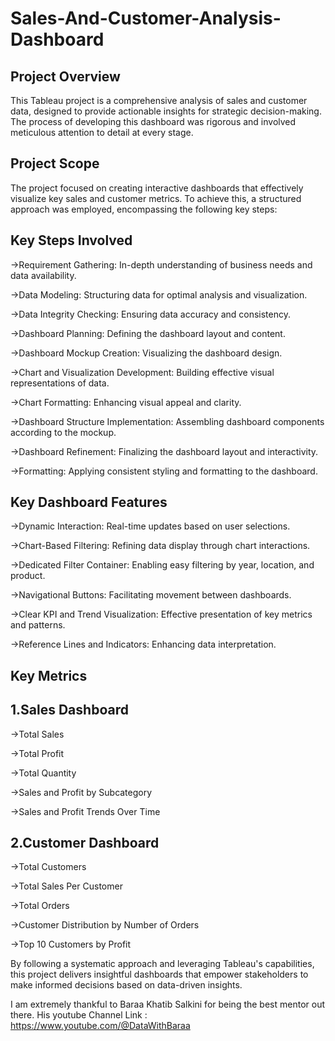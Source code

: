 # Sales-And-Customer-Analysis-Dashboard
Project Overview
--------------------
This Tableau project is a comprehensive analysis of sales and customer data, designed to provide actionable insights for strategic decision-making. The process of developing this dashboard was rigorous and involved meticulous attention to detail at every stage.

Project Scope
--------------------
The project focused on creating interactive dashboards that effectively visualize key sales and customer metrics. To achieve this, a structured approach was employed, encompassing the following key steps:

Key Steps Involved
---------------------
->Requirement Gathering: In-depth understanding of business needs and data availability.

->Data Modeling: Structuring data for optimal analysis and visualization.

->Data Integrity Checking: Ensuring data accuracy and consistency.

->Dashboard Planning: Defining the dashboard layout and content.

->Dashboard Mockup Creation: Visualizing the dashboard design.

->Chart and Visualization Development: Building effective visual representations of data.

->Chart Formatting: Enhancing visual appeal and clarity.

->Dashboard Structure Implementation: Assembling dashboard components according to the mockup.

->Dashboard Refinement: Finalizing the dashboard layout and interactivity.

->Formatting: Applying consistent styling and formatting to the dashboard.

Key Dashboard Features
------------------------
->Dynamic Interaction: Real-time updates based on user selections.

->Chart-Based Filtering: Refining data display through chart interactions.

->Dedicated Filter Container: Enabling easy filtering by year, location, and product.

->Navigational Buttons: Facilitating movement between dashboards.

->Clear KPI and Trend Visualization: Effective presentation of key metrics and patterns.

->Reference Lines and Indicators: Enhancing data interpretation.


Key Metrics
-----------------

1.Sales Dashboard
---------------------

->Total Sales

->Total Profit

->Total Quantity

->Sales and Profit by Subcategory

->Sales and Profit Trends Over Time

2.Customer Dashboard
---------------------

->Total Customers

->Total Sales Per Customer

->Total Orders

->Customer Distribution by Number of Orders

->Top 10 Customers by Profit

By following a systematic approach and leveraging Tableau's capabilities, this project delivers insightful dashboards that empower stakeholders to make informed decisions based on data-driven insights.

I am extremely thankful to Baraa Khatib Salkini for being the best mentor out there.
His youtube Channel Link : https://www.youtube.com/@DataWithBaraa
